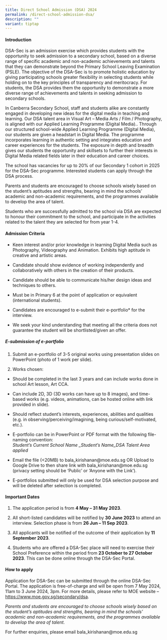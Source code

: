 ```yaml
---
title: Direct School Admission (DSA) 2024
permalink: /direct-school-admission-dsa/
description: ""
variant: tiptap
---
```

<h4>Introduction</h4>
<p>DSA-Sec is an admission exercise which provides students with the opportunity
to seek admission to a secondary school, based on a diverse range of specific
academic and non-academic achievements and talents that they can demonstrate
beyond the Primary School Leaving Examination (PSLE). The objective of
the DSA-Sec is to promote holistic education by giving participating schools
greater flexibility in selecting students while holding on to the key principles
of transparency and meritocracy. For students, the DSA provides them the
opportunity to demonstrate a more diverse range of achievements and talents
in seeking admission to secondary schools.</p>
<p>In Canberra Secondary School, staff and students alike are constantly
engaged in developing new ideas for the digital media in teaching and learning.
Our DSA talent area in Visual Art – Media Arts / Film / Photography, is
aligned with our Applied Learning Programme (Digital Media).. Through our
structured school-wide Applied Learning Programme (Digital Media), our
students are given a headstart in Digital Media. The programme incorporates
learning in authentic setting and integrates education and career experiences
for the students. The exposure in depth and breadth gives our students
the opportunity and skillsets to further their interests in Digital Media
related fields later in their education and career choices.</p>
<p>The school has vacancies for up to 20% of our Secondary 1 cohort in 2025
for the DSA-Sec programme. Interested students can apply through the DSA
process.</p>
<p>Parents and students are encouraged to choose schools wisely based on
the student’s aptitudes and strengths, bearing in mind the schools’ academic
and non-academic requirements, and the programmes available to develop
the area of talent.</p>
<p>Students who are successfully admitted to the school via DSA are expected
to honour their commitment to the school, and participate in the activities
related to the talent they are selected for from year 1-4.</p>
<h4>Admission Criteria</h4>
<ul data-tight="true" class="tight">
<li>
<p>Keen interest and/or prior knowledge in learning Digital Media such as
Photography, Videography and Animation. Exhibits high aptitude in creative
and artistic areas.</p>
</li>
<li>
<p>Candidate should show evidence of working independently and collaboratively
with others in the creation of their products.</p>
</li>
<li>
<p>Candidate should be able to communicate his/her design ideas and techniques
to others.</p>
</li>
<li>
<p>Must be in Primary 6 at the point of application or equivalent (international
students).</p>
</li>
<li>
<p>Candidates are encouraged to e-submit their e-portfolio* for the interview.</p>
</li>
<li>
<p>We seek your kind understanding that meeting all the criteria does not
guarantee the student will be shortlisted/given an offer.</p>
</li>
</ul>
<h5>E-submission of e-portfolio</h5>
<ol>
<li>
<p>Submit an e-portfolio of 3-5 original works using presentation slides
on PowerPoint (photo of 1 work per slide).</p>
</li>
<li>
<p>Works chosen:</p>
</li>
</ol>
<ul>
<li>
<p>Should be completed in the last 3 years and can include works done in
school Art lesson, Art CCA.</p>
</li>
<li>
<p>Can include 2D, 3D (3D works can have up to 8 images), and time-based
works (e.g. videos, animations, can be hosted online with link provided
in slide).</p>
</li>
<li>
<p>Should reflect student’s interests, experiences, abilities and qualities
(e.g. in observing/perceiving/imagining, being curious/self-motivated,
etc.).
<br>
</p>
</li>
<li>
<p>E-portfolio can be in PowerPoint or PDF format with the following file-naming
convention:
<br><em>Student’s Current School Name _Student’s Name_DSA Talent Area applied</em>
</p>
</li>
<li>
<p>Email the file (&lt;20MB) to bala_kirishanan@moe.edu.sg OR Upload to Google
Drive to then share link with bala_kirishanan@moe.edu.sg (privacy setting
should be ‘Public’ or ‘Anyone with the Link’).</p>
</li>
<li>
<p>E-portfolios submitted will only be used for DSA selection purpose and
will be deleted after selection is completed.</p>
</li>
</ul>
<h4>Important Dates</h4>
<ol data-tight="true" class="tight">
<li>
<p>The application period is from <strong>4 May – 31 May 2023</strong>.</p>
</li>
<li>
<p>All short-listed candidates will be notified by <strong>30 June 2023</strong> to
attend an interview. Selection phase is from <strong>26 Jun – 11 Sep 2023</strong>.</p>
</li>
<li>
<p>All applicants will be notified of the outcome of their application by <strong>11 September 2023</strong>.</p>
</li>
<li>
<p>Students who are offered a DSA-Sec place will need to exercise their School
Preference within the period from <strong>23 October to 27 October 2023</strong>.
This can be done online through the DSA-Sec Portal.</p>
</li>
</ol>
<h4>How to apply</h4>
<p>Application for DSA-Sec can be submitted through the online DSA-Sec Portal.
The application is free-of-charge and will be open from 7 May 2024, 11am
to 3 June 2024, 3pm. For more details, please refer to MOE website –
<a href="https://www.moe.gov.sg/secondary/dsa" rel="noopener noreferrer nofollow" target="_blank">https://www.moe.gov.sg/secondary/dsa</a>.</p>
<p><em>Parents and students are encouraged to choose schools wisely based on the student’s aptitudes and strengths, bearing in mind the schools’ academic and non-academic requirements, and the programmes available to develop the area of talent.</em>
</p>
<p>For further enquiries, please email bala_kirishanan@moe.edu.sg</p>